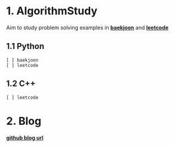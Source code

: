 # 1. AlgorithmStudy
Aim to study problem solving examples in [**baekjoon**](https://www.acmicpc.net/) and [**leetcode**](https://leetcode.com/)

## 1.1 Python
```
[ ] baekjoon
[ ] leetcode
```

## 1.2 C++
```
[ ] leetcode
```

# 2. Blog
[**github blog url**](https://direcf.github.io/)
